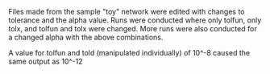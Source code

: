 Files made from the sample "toy" network were edited with changes to tolerance and the alpha value. Runs were conducted where only tolfun, only tolx, and tolfun and tolx were changed. More runs were also conducted for a changed alpha with the above combinations. 

A value for tolfun and told (manipulated individually) of 10^-8 caused the same output as 10^-12
